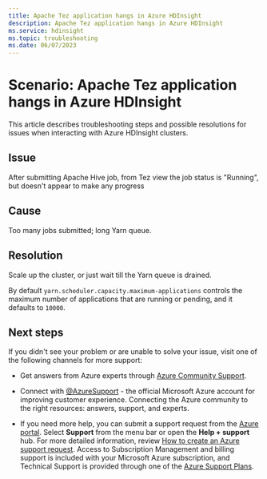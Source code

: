```yaml
---
title: Apache Tez application hangs in Azure HDInsight
description: Apache Tez application hangs in Azure HDInsight
ms.service: hdinsight
ms.topic: troubleshooting
ms.date: 06/07/2023
---
```


# Scenario: Apache Tez application hangs in Azure HDInsight

This article describes troubleshooting steps and possible resolutions for issues when interacting with Azure HDInsight clusters.

## Issue

After submitting Apache Hive job, from Tez view the job status is "Running", but doesn't appear to make any progress

## Cause

Too many jobs submitted; long Yarn queue.

## Resolution

Scale up the cluster, or just wait till the Yarn queue is drained.

By default `yarn.scheduler.capacity.maximum-applications` controls the maximum number of applications that are running or pending, and it defaults to `10000`.

## Next steps

If you didn't see your problem or are unable to solve your issue, visit one of the following channels for more support:

* Get answers from Azure experts through [Azure Community Support](https://azure.microsoft.com/support/community/).

* Connect with [@AzureSupport](https://twitter.com/azuresupport) - the official Microsoft Azure account for improving customer experience. Connecting the Azure community to the right resources: answers, support, and experts.

* If you need more help, you can submit a support request from the [Azure portal](https://portal.azure.com/?#blade/Microsoft_Azure_Support/HelpAndSupportBlade/). Select **Support** from the menu bar or open the **Help + support** hub. For more detailed information, review [How to create an Azure support request](../../azure-portal/supportability/how-to-create-azure-support-request.md). Access to Subscription Management and billing support is included with your Microsoft Azure subscription, and Technical Support is provided through one of the [Azure Support Plans](https://azure.microsoft.com/support/plans/).
